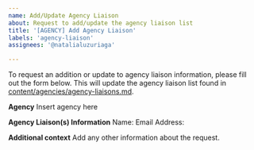 ```yaml
---
name: Add/Update Agency Liaison
about: Request to add/update the agency liaison list
title: '[AGENCY] Add Agency Liaison'
labels: 'agency-liaison'
assignees: '@natalialuzuriaga'

---
```


To request an addition or update to agency liaison information, please fill out the form below. This will update the agency liaison list found in [content/agencies/agency-liaisons.md](https://github.com/DSACMS/code-gov/blob/main/content/agencies/agency-liaisons.md).

**Agency**
Insert agency here

**Agency Liaison(s) Information**
Name:
Email Address:

**Additional context**
Add any other information about the request.
